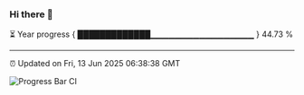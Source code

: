 ### Hi there 👋

⏳ Year progress { █████████████▁▁▁▁▁▁▁▁▁▁▁▁▁▁▁▁▁ } 44.73 %

---

⏰ Updated on Fri, 13 Jun 2025 06:38:38 GMT

![Progress Bar CI](https://github.com/DhruviPatel157/GitHub-Actions-Demo/workflows/Progress%20Bar%20CI/badge.svg)
